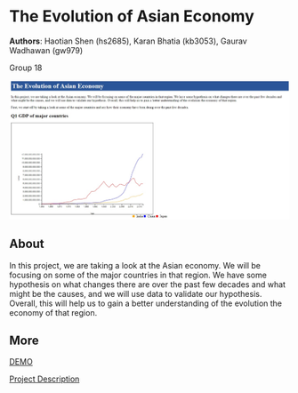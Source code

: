 # The Evolution of Asian Economy
**Authors**: Haotian Shen (hs2685), Karan Bhatia (kb3053), Gaurav Wadhawan (gw979)

Group 18 

![Screenhot](screenshot.jpg)


## About
In this project, we are taking a look at the Asian economy. We will be focusing on some of the major countries in that region. We have some hypothesis on what changes there are over the past few decades and what might be the causes, and we will use data to validate our hypothesis. Overall, this will help us to gain a better understanding of the evolution the economy of that region.

## More
[DEMO](https://nyu-vis-fall2018.github.io/project-template/)

[Project Description](project.pdf)
